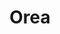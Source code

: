 ---
layout: recipe
title: Orea
method: Orea
serves: 1
image: https://images.unsplash.com/photo-1579027408012-e037bfc269b0?ixlib=rb-4.0.3&ixid=M3wxMjA3fDB8MHxzZWFyY2h8MXx8a2FsaXRhJTIwd2F2ZXxlbnwwfHwwfHx8MA%3D%3D&auto=format&fit=crop&w=800&q=60
coffee_used: 15g
water_used: 250g
duration_processed: 2M
duration: 2 minutes
steps:
- Measure out 15g of coffee. Grind to a medium-fine consistency (22 on a Comandante, or around 40 on a Comandante with Red Clix has worked out well for me). Boil water.
- Put filter paper in Orea brewer. Put the ground coffee into the filter paper.
- Shake the Orea until the ground coffee is evenly distributed across the brewer.
- Start a timer. Pour 250g of water slowly into the coffee. Pour in circles, starting from the centre of the brewer and moving out, then moving back to the centre.
- By 1:15, you should have poured in all of your water.
- Swirl the brewer lightly a few times.
- Wait for the remaining coffee to drip through.
- Enjoy your cup of coffee!
---